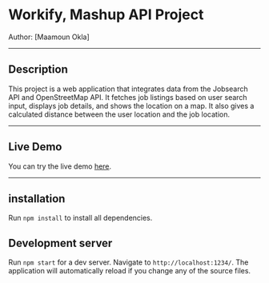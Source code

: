 # Workify, Mashup API Project

Author: [Maamoun Okla]

---

## Description

This project is a web application that integrates data from the Jobsearch API and OpenStreetMap API. It fetches job listings based on user search input, displays job details, and shows the location on a map. It also gives a calculated distance between the user location and the job location. 

---

## Live Demo

You can try the live demo [here](https://workify-projekt-dt211g-maok1900.netlify.app/).

---
## installation
Run `npm install` to install all dependencies. 
## Development server

Run `npm start` for a dev server. Navigate to `http://localhost:1234/`. The application will automatically reload if you change any of the source files.




